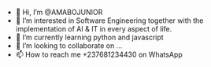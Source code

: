 - 👋 Hi, I’m @AMABOJUNIOR
- 👀 I’m interested in Software Engineering together with the implementation of AI & IT in every aspect of life.
- 🌱 I’m currently learning python and javascript 
- 💞️ I’m looking to collaborate on ...
- 📫 How to reach me +237681234430 on WhatsApp 

<!---
AMABOJUNIOR/AMABOJUNIOR is a ✨ special ✨ repository because its `README.md` (this file) appears on your GitHub profile.
You can click the Preview link to take a look at your changes.
--->
